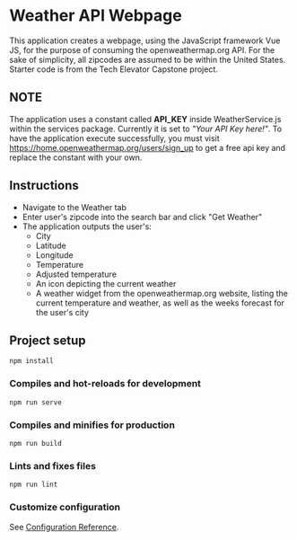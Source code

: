 # Weather API Webpage 
This application creates a webpage, using the JavaScript framework Vue JS, for the purpose of consuming the openweathermap.org API. For the sake of simplicity, all zipcodes are assumed to be within the United States. Starter code is from the Tech Elevator Capstone project.
## NOTE
The application uses a constant called **API_KEY** inside WeatherService.js within the services package. Currently it is set to *"Your API Key here!"*. To have the application execute successfully, you must visit https://home.openweathermap.org/users/sign_up to get a free api key and replace the constant with your own.
## Instructions
* Navigate to the Weather tab
* Enter user's zipcode into the search bar and click "Get Weather"
* The application outputs the user's:
    * City
    * Latitude
    * Longitude
    * Temperature
    * Adjusted temperature
    * An icon depicting the current weather
    * A weather widget from the openweathermap.org website, listing the current temperature and weather, as well as the weeks forecast for the user's city
## Project setup
```
npm install
```
### Compiles and hot-reloads for development
```
npm run serve
```
### Compiles and minifies for production
```
npm run build
```
### Lints and fixes files
```
npm run lint
```
### Customize configuration
See [Configuration Reference](https://cli.vuejs.org/config/).
